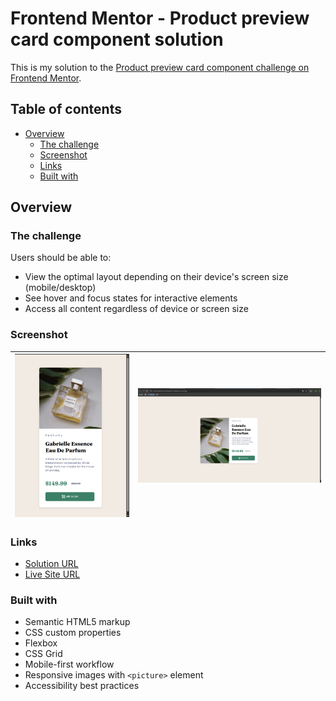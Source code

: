 # Frontend Mentor - Product preview card component solution

This is my solution to the [Product preview card component challenge on Frontend Mentor](https://www.frontendmentor.io/challenges/product-preview-card-component-GO7UmttRfa).

## Table of contents

- [Overview](#overview)
  - [The challenge](#the-challenge)
  - [Screenshot](#screenshot)
  - [Links](#links)
  - [Built with](#built-with)

## Overview

### The challenge

Users should be able to:

- View the optimal layout depending on their device's screen size (mobile/desktop)
- See hover and focus states for interactive elements
- Access all content regardless of device or screen size

### Screenshot

| ![Mobile Screenshot](/images/Captura%20desde%202025-08-15%2001-35-41.png) | ![Desktop Screenshot](/images/Captura%20desde%202025-08-15%2001-35-24.png) |
| ------------------------------------------------------------------------- | -------------------------------------------------------------------------- |

### Links

- [Solution URL](https://www.frontendmentor.io/solutions/responsive-product-card-with-semantic-html-and-css-grid-8Jt3QZPz5T)
- [Live Site URL](https://product-preview-card-component-ruddy-three.vercel.app/)

### Built with

- Semantic HTML5 markup
- CSS custom properties
- Flexbox
- CSS Grid
- Mobile-first workflow
- Responsive images with `<picture>` element
- Accessibility best practices
